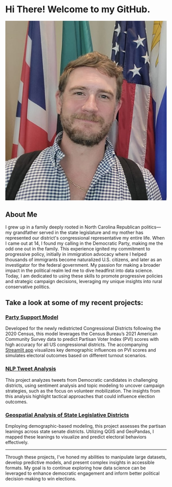 # Hi There! Welcome to my GitHub.

![Sam](https://github.com/samforwill/samforwill/blob/main/United%20Nations.jpg)

## About Me

I grew up in a family deeply rooted in North Carolina Republican politics— my grandfather served in the state legislature and my mother has represented our district's congressional representative my entire life. When I came out at 14, I found my calling in the Democratic Party, making me the odd one out in the family. This experience ignited my commitment to progressive policy, initially in immigration advocacy where I helped thousands of immigrants become naturalized U.S. citizens, and later as an investigator for the federal government. My passion for making a broader impact in the political realm led me to dive headfirst into data science. Today, I am dedicated to using these skills to promote progressive policies and strategic campaign decisions, leveraging my unique insights into rural conservative politics.

## Take a look at some of my recent projects:

### [Party Support Model](https://github.com/samforwill/2024Strategies)
Developed for the newly redistricted Congressional Districts following the 2020 Census, this model leverages the Census Bureau’s 2021 American Community Survey data to predict Partisan Voter Index (PVI) scores with high accuracy for all US congressional districts. The accompanying [Streamlit app](https://2022midterms.streamlit.app) visualizes key demographic influences on PVI scores and simulates electoral outcomes based on different turnout scenarios.

### [NLP Tweet Analysis](https://github.com/samforwill/District-Insights)
This project analyzes tweets from Democratic candidates in challenging districts, using sentiment analysis and topic modeling to uncover campaign strategies, such as the focus on volunteer mobilization. The insights from this analysis highlight tactical approaches that could influence election outcomes.

### [Geospatial Analysis of State Legislative Districts](https://github.com/samforwill/State-Legislative-Districts-PVI)
Employing demographic-based modeling, this project assesses the partisan leanings across state senate districts. Utilizing QGIS and GeoPandas, I mapped these leanings to visualize and predict electoral behaviors effectively.

---

Through these projects, I've honed my abilities to manipulate large datasets, develop predictive models, and present complex insights in accessible formats. My goal is to continue exploring how data science can be leveraged to enhance democratic engagement and inform better political decision-making to win elections.
